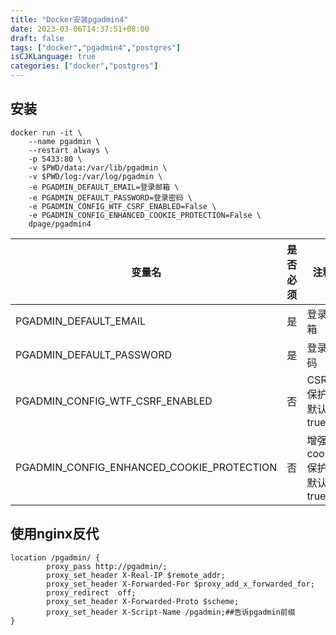 ```yaml
---
title: "Docker安装pgadmin4"
date: 2023-03-06T14:37:51+08:00
draft: false
tags: ["docker","pgadmin4","postgres"]
isCJKLanguage: true
categories: ["docker","postgres"]
---
```


## 安装

```shell
docker run -it \
	--name pgadmin \
	--restart always \
	-p 5433:80 \
	-v $PWD/data:/var/lib/pgadmin \
	-v $PWD/log:/var/log/pgadmin \
	-e PGADMIN_DEFAULT_EMAIL=登录邮箱 \
	-e PGADMIN_DEFAULT_PASSWORD=登录密码 \
	-e PGADMIN_CONFIG_WTF_CSRF_ENABLED=False \
	-e PGADMIN_CONFIG_ENHANCED_COOKIE_PROTECTION=False \
	dpage/pgadmin4
```

| 变量名                                    | 是否必须 | 注释                      |
| ----------------------------------------- | -------- | ------------------------- |
| PGADMIN_DEFAULT_EMAIL                     | 是       | 登录邮箱                  |
| PGADMIN_DEFAULT_PASSWORD                  | 是       | 登录密码                  |
| PGADMIN_CONFIG_WTF_CSRF_ENABLED           | 否       | CSRF保护，默认true        |
| PGADMIN_CONFIG_ENHANCED_COOKIE_PROTECTION | 否       | 增强的cookie保护 默认true |

## 使用nginx反代

```shell
location /pgadmin/ {
        proxy_pass http://pgadmin/;
        proxy_set_header X-Real-IP $remote_addr;
        proxy_set_header X-Forwarded-For $proxy_add_x_forwarded_for;
        proxy_redirect  off;
        proxy_set_header X-Forwarded-Proto $scheme;
        proxy_set_header X-Script-Name /pgadmin;##告诉pgadmin前缀
}
```
